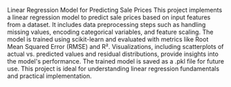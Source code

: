 Linear Regression Model for Predicting Sale Prices
This project implements a linear regression model to predict sale prices based on input features from a dataset. It includes data preprocessing steps such as handling missing values, encoding categorical variables, and feature scaling. The model is trained using scikit-learn and evaluated with metrics like Root Mean Squared Error (RMSE) and R². Visualizations, including scatterplots of actual vs. predicted values and residual distributions, provide insights into the model's performance. The trained model is saved as a .pkl file for future use. This project is ideal for understanding linear regression fundamentals and practical implementation.
